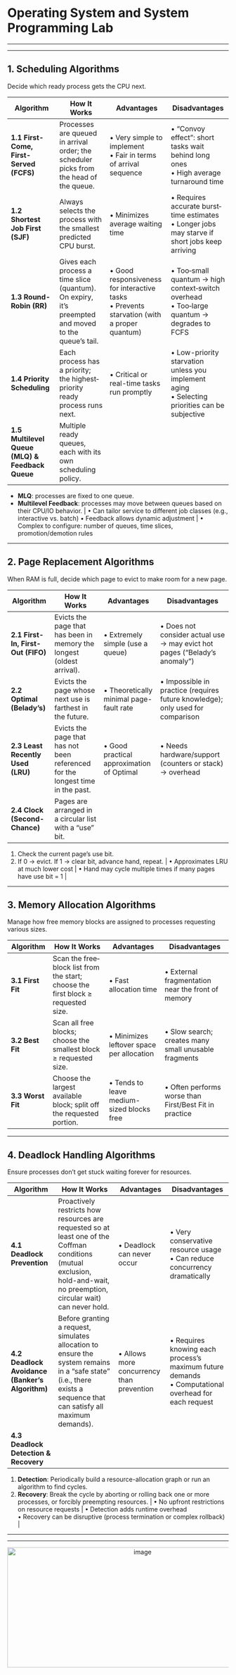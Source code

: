 # Operating System and System Programming Lab
---
---

## 1. Scheduling Algorithms

Decide which ready process gets the CPU next.

| Algorithm                                       | How It Works                                                                                        | Advantages                                                                                   | Disadvantages                                                                                    |
| ----------------------------------------------- | --------------------------------------------------------------------------------------------------- | -------------------------------------------------------------------------------------------- | ------------------------------------------------------------------------------------------------ |
| **1.1 First-Come, First-Served (FCFS)**         | Processes are queued in arrival order; the scheduler picks from the head of the queue.              | • Very simple to implement<br>• Fair in terms of arrival sequence                            | • “Convoy effect”: short tasks wait behind long ones<br>• High average turnaround time           |
| **1.2 Shortest Job First (SJF)**                | Always selects the process with the smallest predicted CPU burst.                                   | • Minimizes average waiting time                                                             | • Requires accurate burst‐time estimates<br>• Longer jobs may starve if short jobs keep arriving |
| **1.3 Round-Robin (RR)**                        | Gives each process a time slice (quantum). On expiry, it’s preempted and moved to the queue’s tail. | • Good responsiveness for interactive tasks<br>• Prevents starvation (with a proper quantum) | • Too‐small quantum → high context‐switch overhead<br>• Too‐large quantum → degrades to FCFS     |
| **1.4 Priority Scheduling**                     | Each process has a priority; the highest‐priority ready process runs next.                          | • Critical or real-time tasks run promptly                                                   | • Low-priority starvation unless you implement aging<br>• Selecting priorities can be subjective |
| **1.5 Multilevel Queue (MLQ) & Feedback Queue** | Multiple ready queues, each with its own scheduling policy.                                         |                                                                                              |                                                                                                  |

* **MLQ**: processes are fixed to one queue.
* **Multilevel Feedback**: processes may move between queues based on their CPU/IO behavior. | • Can tailor service to different job classes (e.g., interactive vs. batch)
  • Feedback allows dynamic adjustment | • Complex to configure: number of queues, time slices, promotion/demotion rules

---

## 2. Page Replacement Algorithms

When RAM is full, decide which page to evict to make room for a new page.

| Algorithm                          | How It Works                                                                   | Advantages                                | Disadvantages                                                                  |
| ---------------------------------- | ------------------------------------------------------------------------------ | ----------------------------------------- | ------------------------------------------------------------------------------ |
| **2.1 First-In, First-Out (FIFO)** | Evicts the page that has been in memory the longest (oldest arrival).          | • Extremely simple (use a queue)          | • Does not consider actual use → may evict hot pages (“Belady’s anomaly”)      |
| **2.2 Optimal (Belady’s)**         | Evicts the page whose next use is farthest in the future.                      | • Theoretically minimal page-fault rate   | • Impossible in practice (requires future knowledge); only used for comparison |
| **2.3 Least Recently Used (LRU)**  | Evicts the page that has not been referenced for the longest time in the past. | • Good practical approximation of Optimal | • Needs hardware/support (counters or stack) → overhead                        |
| **2.4 Clock (Second-Chance)**      | Pages are arranged in a circular list with a “use” bit.                        |                                           |                                                                                |

1. Check the current page’s use bit.
2. If 0 → evict. If 1 → clear bit, advance hand, repeat. | • Approximates LRU at much lower cost | • Hand may cycle multiple times if many pages have use bit = 1 |

---

## 3. Memory Allocation Algorithms

Manage how free memory blocks are assigned to processes requesting various sizes.

| Algorithm         | How It Works                                                                      | Advantages                                | Disadvantages                                          |
| ----------------- | --------------------------------------------------------------------------------- | ----------------------------------------- | ------------------------------------------------------ |
| **3.1 First Fit** | Scan the free‐block list from the start; choose the first block ≥ requested size. | • Fast allocation time                    | • External fragmentation near the front of memory      |
| **3.2 Best Fit**  | Scan all free blocks; choose the smallest block ≥ requested size.                 | • Minimizes leftover space per allocation | • Slow search; creates many small unusable fragments   |
| **3.3 Worst Fit** | Choose the largest available block; split off the requested portion.              | • Tends to leave medium-sized blocks free | • Often performs worse than First/Best Fit in practice |

---

## 4. Deadlock Handling Algorithms

Ensure processes don’t get stuck waiting forever for resources.

| Algorithm                                       | How It Works                                                                                                                                                                | Advantages                                | Disadvantages                                                                                         |
| ----------------------------------------------- | --------------------------------------------------------------------------------------------------------------------------------------------------------------------------- | ----------------------------------------- | ----------------------------------------------------------------------------------------------------- |
| **4.1 Deadlock Prevention**                     | Proactively restricts how resources are requested so at least one of the Coffman conditions (mutual exclusion, hold-and-wait, no preemption, circular wait) can never hold. | • Deadlock can never occur                | • Very conservative resource usage<br>• Can reduce concurrency dramatically                           |
| **4.2 Deadlock Avoidance (Banker’s Algorithm)** | Before granting a request, simulates allocation to ensure the system remains in a “safe state” (i.e., there exists a sequence that can satisfy all maximum demands).        | • Allows more concurrency than prevention | • Requires knowing each process’s maximum future demands<br>• Computational overhead for each request |
| **4.3 Deadlock Detection & Recovery**           |                                                                                                                                                                             |                                           |                                                                                                       |

1. **Detection**: Periodically build a resource-allocation graph or run an algorithm to find cycles.
2. **Recovery**: Break the cycle by aborting or rolling back one or more processes, or forcibly preempting resources. | • No upfront restrictions on resource requests | • Detection adds runtime overhead<br>• Recovery can be disruptive (process termination or complex rollback) |

---
---
<div align="center">
  <img width="600" height="273" alt="image" src="https://github.com/user-attachments/assets/4e9d34e6-c9f9-452a-b944-3a93db8bfdf6" />
</div>

